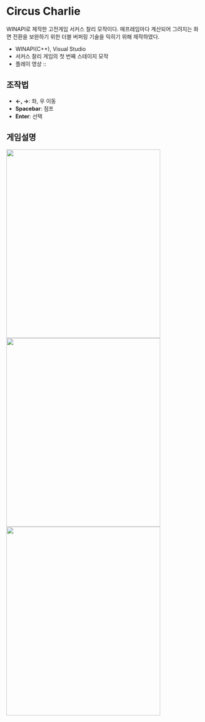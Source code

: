 # Circus Charlie
WINAPI로 제작한 고전게임 서커스 찰리 모작이다. 매프레임마다 계산되어 그려지는 화면 전환을 보완하기 위한 더블 버퍼링 기술을 익히기 위해 제작하였다.
- WINAPI(C++), Visual Studio
- 서커스 찰리 게임의 첫 번째 스테이지 모작
- 플레이 영상 :: 

## 조작법
- **←, →**: 좌, 우 이동
- **Spacebar**: 점프
- **Enter**: 선택

## 게임설명
<img src="https://user-images.githubusercontent.com/66179481/236633721-8897b0f3-af47-4a8e-b252-2085ee40908a.PNG" width="401.7" height="493.3"/> <img src="https://user-images.githubusercontent.com/66179481/236633733-f9c45aa8-58fa-48aa-b2f0-2e99608b3c02.PNG" width="401.7" height="493.3"/> <img src="https://user-images.githubusercontent.com/66179481/236633742-adb0e5c2-8e5f-4db5-9e67-35290c9d8621.PNG" width="401.7" height="493.3"/>
